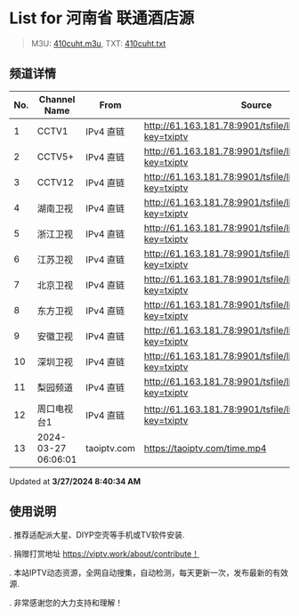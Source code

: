 # List for **河南省 联通酒店源**

> M3U: [410cuht.m3u](/410cuht.m3u), TXT: [410cuht.txt](/txt/410cuht.txt)

## 频道详情

| No. | Channel Name | From | Source |
| --- | ------------ | ---- | ------ |
| 1 | CCTV1 | IPv4 直链 | <http://61.163.181.78:9901/tsfile/live/0001_1.m3u8?key=txiptv> |
| 2 | CCTV5+ | IPv4 直链 | <http://61.163.181.78:9901/tsfile/live/0016_1.m3u8?key=txiptv> |
| 3 | CCTV12 | IPv4 直链 | <http://61.163.181.78:9901/tsfile/live/0012_1.m3u8?key=txiptv> |
| 4 | 湖南卫视 | IPv4 直链 | <http://61.163.181.78:9901/tsfile/live/1045_1.m3u8?key=txiptv> |
| 5 | 浙江卫视 | IPv4 直链 | <http://61.163.181.78:9901/tsfile/live/1035_1.m3u8?key=txiptv> |
| 6 | 江苏卫视 | IPv4 直链 | <http://61.163.181.78:9901/tsfile/live/1044_1.m3u8?key=txiptv> |
| 7 | 北京卫视 | IPv4 直链 | <http://61.163.181.78:9901/tsfile/live/1043_1.m3u8?key=txiptv> |
| 8 | 东方卫视 | IPv4 直链 | <http://61.163.181.78:9901/tsfile/live/1036_1.m3u8?key=txiptv> |
| 9 | 安徽卫视 | IPv4 直链 | <http://61.163.181.78:9901/tsfile/live/1038_1.m3u8?key=txiptv> |
| 10 | 深圳卫视 | IPv4 直链 | <http://61.163.181.78:9901/tsfile/live/1041_1.m3u8?key=txiptv> |
| 11 | 梨园频道 | IPv4 直链 | <http://61.163.181.78:9901/tsfile/live/1016_1.m3u8?key=txiptv> |
| 12 | 周口电视台1 | IPv4 直链 | <http://61.163.181.78:9901/tsfile/live/1018_1.m3u8?key=txiptv> |
| 13 | 2024-03-27 06:06:01 | taoiptv.com | <https://taoiptv.com/time.mp4> |

Updated at **3/27/2024 8:40:34 AM**

## 使用说明

. 推荐适配派大星、DIYP空壳等手机或TV软件安装.

. 捐赠打赏地址 https://viptv.work/about/contribute！

. 本站IPTV动态资源，全网自动搜集，自动检测，每天更新一次，发布最新的有效源.

. 非常感谢您的大力支持和理解！